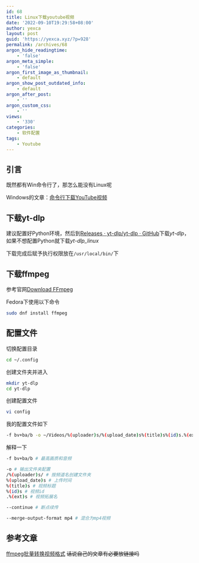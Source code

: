 ```yaml
---
id: 68
title: Linux下载youtube视频
date: '2022-09-10T19:29:58+08:00'
author: yexca
layout: post
guid: 'https://yexca.xyz/?p=928'
permalink: /archives/68
argon_hide_readingtime:
    - 'false'
argon_meta_simple:
    - 'false'
argon_first_image_as_thumbnail:
    - default
argon_show_post_outdated_info:
    - default
argon_after_post:
    - ''
argon_custom_css:
    - ''
views:
    - '330'
categories:
    - 软件配置
tags:
    - Youtube
---
```


## 引言

既然都有Win命令行了，那怎么能没有Linux呢

Windows的文章：[命令行下载YouTube视频](http://blog.yexca.net/archives/52)

## 下载yt-dlp

建议配置好Python环境，然后到[Releases · yt-dlp/yt-dlp · GitHub](https://github.com/yt-dlp/yt-dlp/releases)下载*yt-dlp*，如果不想配置Python就下载*yt-dlp_linux*

下载完成后赋予执行权限放在`/usr/local/bin/`下

## 下载ffmpeg

参考官网[Download FFmpeg](https://ffmpeg.org/download.html#build-linux)

Fedora下使用以下命令

```bash
sudo dnf install ffmpeg
```

## 配置文件

切换配置目录

```bash
cd ~/.config
```

创建文件夹并进入

```bash
mkdir yt-dlp
cd yt-dlp
```

创建配置文件

```bash
vi config
```

我的配置文件如下

```bash
-f bv+ba/b -o ~/Videos/%(uploader)s/%(upload_date)s%(title)s%(id)s.%(ext)s --continue --merge-output-format mp4
```

解释一下

```bash
-f bv+ba/b # 最高画质和音频

-o # 输出文件夹配置
/%(uploader)s/ # 按频道名创建文件夹
%(upload_date)s # 上传时间
%(title)s # 视频标题
%(id)s # 视频id
.%(ext)s # 视频拓展名

--continue # 断点续传

--merge-output-format mp4 # 混合为mp4视频
```

## 参考文章

[ffmpeg批量转换视频格式](http://blog.yexca.net/archives/65) ~~话说自己的文章有必要放链接吗~~